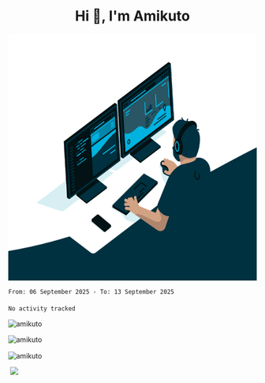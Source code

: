 
<h1 align="center">Hi 👋, I'm Amikuto</h1>
<img align="center" alt="GIF" src="https://github.com/Amikuto/Amikuto/blob/master/code.gif?raw=true" width="800" height="500" />

<!-- ![Alt-текст](https://wakatime.com/share/@Amikuto/e7e3ab39-2b62-4f68-9a70-6ce384a02678.svg?v=3&s=460 "Орк") -->
<!--START_SECTION:waka-->

```txt
From: 06 September 2025 - To: 13 September 2025

No activity tracked
```

<!--END_SECTION:waka-->

<p align="left"> <img src="https://komarev.com/ghpvc/?username=amikuto&label=Profile%20views&color=0e75b6&style=flat" alt="amikuto" /> </p>


<p><img align="center" src="https://github-readme-stats.vercel.app/api/top-langs?username=amikuto&show_icons=true&locale=en&layout=compact" alt="amikuto" /></p>

<!-- <p>&nbsp;<img align="center" src="https://github-readme-stats.vercel.app/api?username=amikuto&show_icons=true&locale=en" alt="amikuto" /></p> -->

<p><img align="center" src="https://github-readme-streak-stats.herokuapp.com/?user=amikuto&" alt="amikuto" /></p>


<img src="https://github.com/Amikuto/Amikuto/blob/master/images/stat.svg" alt=""/>
<img src="https://github-readme-stats.vercel.app/api/wakatime?username=Amikuto">
<!-- <img src="https://github-readme-stats.vercel.app/api/top-langs/?username=Amikuto"> -->
<!-- <img src="https://github-readme-stats.vercel.app/api?username=Amikuto&show_icons=true&theme=gotham"> -->
